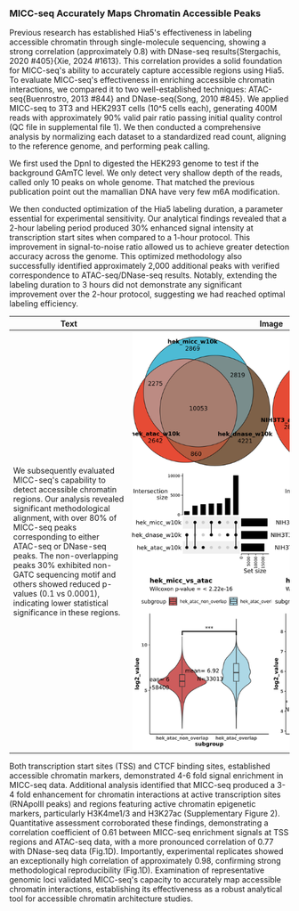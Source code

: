 ### MICC-seq Accurately Maps Chromatin Accessible Peaks

Previous research has established Hia5's effectiveness in labeling accessible chromatin through single-molecule sequencing, showing a strong correlation (approximately 0.8) with DNase-seq results{Stergachis, 2020 #405}{Xie, 2024 #1613}. This correlation provides a solid foundation for MICC-seq's ability to accurately capture accessible regions using Hia5. To evaluate MICC-seq's effectiveness in enriching accessible chromatin interactions, we compared it to two well-established techniques: ATAC-seq{Buenrostro, 2013 #844} and DNase-seq{Song, 2010 #845}. We applied MICC-seq to 3T3 and HEK293T cells (10^5 cells each), generating 400M reads with approximately 90% valid pair ratio passing initial quality control (QC file in supplemental file 1). We then conducted a comprehensive analysis by normalizing each dataset to a standardized read count, aligning to the reference genome, and performing peak calling.

We first used the DpnI to digested the HEK293 genome to test if the background GAmTC level. We only detect very shallow depth of the reads, called only 10 peaks on whole genome. That matched the previous publication point out the mamallian DNA have very few m6A modification.

We then conducted optimization of the Hia5 labeling duration, a parameter essential for experimental sensitivity. Our analytical findings revealed that a 2-hour labeling period produced 30% enhanced signal intensity at transcription start sites when compared to a 1-hour protocol. This improvement in signal-to-noise ratio allowed us to achieve greater detection accuracy across the genome. This optimized methodology also successfully identified approximately 2,000 additional peaks with verified correspondence to ATAC-seq/DNase-seq results. Notably, extending the labeling duration to 3 hours did not demonstrate any significant improvement over the 2-hour protocol, suggesting we had reached optimal labeling efficiency.

| <div style="width:200px">Text</div> | <div style="width:500px">Image</div> |
|------|-------|
| We subsequently evaluated MICC-seq's capability to detect accessible chromatin regions. Our analysis revealed significant methodological alignment, with over 80% of MICC-seq peaks corresponding to either ATAC-seq or DNase-seq peaks. The non-overlapping peaks 30% exhibited non-GATC sequencing motif and others showed reduced p-values (0.1 vs 0.0001), indicating lower statistical significance in these regions. | <img src="files/hek_3t3_overlap_gs.png" width="100%"> |


 Both transcription start sites (TSS) and CTCF binding sites, established accessible chromatin markers, demonstrated 4-6 fold signal enrichment in MICC-seq data. Additional analysis identified that MICC-seq produced a 3-4 fold enhancement for chromatin interactions at active transcription sites (RNApolII peaks) and regions featuring active chromatin epigenetic markers, particularly H3K4me1/3 and H3K27ac (Supplementary Figure 2). Quantitative assessment corroborated these findings, demonstrating a correlation coefficient of 0.61 between MICC-seq enrichment signals at TSS regions and ATAC-seq data, with a more pronounced correlation of 0.77 with DNase-seq data (Fig.1D). Importantly, experimental replicates showed an exceptionally high correlation of approximately 0.98, confirming strong methodological reproducibility (Fig.1D). Examination of representative genomic loci validated MICC-seq's capacity to accurately map accessible chromatin interactions, establishing its effectiveness as a robust analytical tool for accessible chromatin architecture studies.